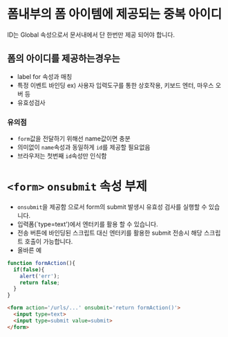 # 폼내부의 폼 아이템에 제공되는 중복 아이디
ID는 Global 속성으로서 문서내에서 단 한번만 제공 되어야 합니다.

## 폼의 아이디를 제공하는경우는
* label for 속성과 매칭
* 특정 이벤트 바인딩 ex) 사용자 입력도구를 통한 상호작용, 키보드 엔터, 마우스 오버 등
* 유효성검사
### 유의점
* `form`값을 전달하기 위해선 name값이면 충분
* 의미없이 `name`속성과 동일하게 `id`를 제공할 필요없음
* 브라우저는 첫번째 `id`속성만 인식함

# `<form>` `onsubmit` 속성 부제
* `onsubmit`을 제공함 으로서 form의 submit 발생시 유효성 검사를 실행할 수 있습니다.
* 입력폼(`type=text')에서 엔터키를 활용 할 수 있습니다.
* 전송 버튼에 바인딩된 스크립트 대신 엔터키를 활용한 submit 전송시 해당 스크립트 호출이 가능합니다.
* 올바른 예
```javascript
function formAction(){
  if(false){
    alert('err');
    return false;
  }
}
```
```html
<form action='/urls/...' onsubmit='return formAction()'>
  <input type=text>
  <input type=submit value=submit>
</form>
```
